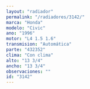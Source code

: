 ```yaml
---
layout: "radiador"
permalink: "/radiadores/3142/"
marca: "Honda"
modelo: "Civic"
ano: "1996"
motor: "L4 1.5 1.6"
transmision: "Automática"
parte: "432352"
clima: "Con clima"
alto: "13 3/4"
ancho: "13 3/4"
observaciones: ""
id: "3142"
---
```


